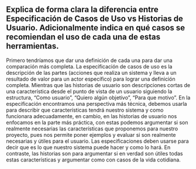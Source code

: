 ## Explica de forma clara la diferencia entre Especificación de Casos de Uso vs Historias de Usuario. Adicionalmente indica en qué casos se recomiendan el uso de cada una de estas herramientas.
Primero tendríamos que dar una definición de cada una para dar una comparación más completa. La especificación de casos de uso es la descripción de las partes (acciones que realiza un sistema y lleva a un resultado de valor para un actor específico) para lograr una definición completa. Mientras que las historias de usuario son descripciones cortas de una característica desde el punto de vista de un usuario siguiendo la estructura, “Como usuario”, “Quiero algún objetivo”, “Para que motivo”. En la especificación encontramos una perspectiva más técnica, debemos usarla para describir que características tendrá nuestro sistema y como funcionara adecuadamente, en cambio,  en las historias de usuario nos enfocamos en la parte más práctica, con estas podemos argumentar si son realmente necesarias las características que proponemos para nuestro proyecto, pues nos permite poner ejemplos y evaluar si son realmente necesarias y útiles para el usuario.                                                                                     Las especificaciones deben usarse para decir que es lo que nuestro sistema puede hacer y como lo hará. En contraste, las historias son para argumentar si en verdad son útiles todas estas características y argumentar como con casos de la vida cotidiana. 

